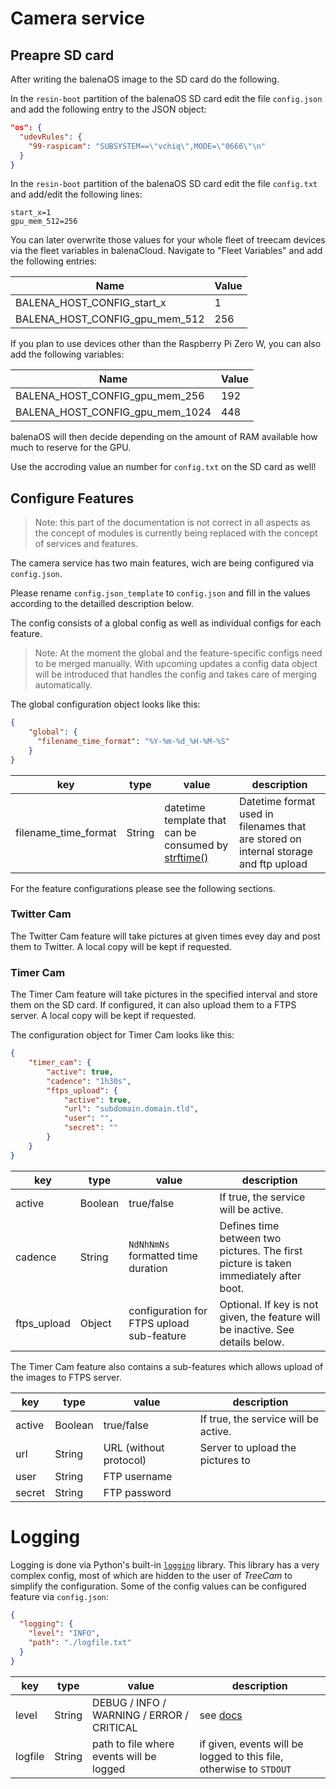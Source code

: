 # Camera service

## Preapre SD card

After writing the balenaOS image to the SD card do the following.

In the `resin-boot` partition of the balenaOS SD card edit the file `config.json` and add the following entry to the JSON object:

```json
"os": {
  "udevRules": {
    "99-raspicam": "SUBSYSTEM==\"vchiq\",MODE=\"0666\"\n"
  }
}
```

In the `resin-boot` partition of the balenaOS SD card edit the file `config.txt` and add/edit the following lines:

```
start_x=1
gpu_mem_512=256
```

You can later overwrite those values for your whole fleet of treecam devices via the fleet variables in balenaCloud. Navigate to "Fleet Variables" and add the following entries:

| Name | Value |
| - | - |
| BALENA_HOST_CONFIG_start_x | 1 |
| BALENA_HOST_CONFIG_gpu_mem_512 | 256 |

If you plan to use devices other than the Raspberry Pi Zero W, you can also add the following variables:

| Name | Value |
| - | - |
| BALENA_HOST_CONFIG_gpu_mem_256 | 192 |
| BALENA_HOST_CONFIG_gpu_mem_1024 | 448 |

balenaOS will then decide depending on the amount of RAM available how much to reserve for the GPU.

Use the accroding value an number for `config.txt` on the SD card as well!

## Configure Features

> Note: this part of the documentation is not correct in all aspects as the concept of modules is currently being replaced with the concept of services and features.

The camera service has two main features, wich are being configured via `config.json`.

Please rename `config.json_template` to `config.json` and fill in the values according to the detailled description below.

The config consists of a global config as well as individual configs for each feature.

> Note: At the moment the global and the feature-specific configs need to be merged manually. With upcoming updates a config data object will be introduced that handles the config and takes care of merging automatically.

The global configuration object looks like this:

```json
{
    "global": {
      "filename_time_format": "%Y-%m-%d_%H-%M-%S"
    }
}
```

| key | type | value | description |
| - | - | - | - |
| filename_time_format | String | datetime template that can be consumed by [strftime()](https://docs.python.org/3/library/datetime.html#strftime-strptime-behavior) | Datetime format used in filenames that are stored on internal storage and ftp upload |

For the feature configurations please see the following sections.

### Twitter Cam

The Twitter Cam feature will take pictures at given times evey day and post them to Twitter. A local copy will be kept if requested.

### Timer Cam

The Timer Cam feature will take pictures in the specified interval and store them on the SD card. If configured, it can also upload them to a FTPS server. A local copy will be kept if requested.

The configuration object for Timer Cam looks like this:

```json
{
    "timer_cam": {
        "active": true,
        "cadence": "1h30s",
        "ftps_upload": {
            "active": true,
            "url": "subdomain.domain.tld",
            "user": "",
            "secret": ""
        }
    }
}
```

| key | type | value | description |
| - | - | - | - |
| active | Boolean | true/false | If true, the service will be active. |
| cadence | String | `NdNhNmNs` formatted time duration | Defines time between two pictures. The first picture is taken immediately after boot. |
| ftps_upload | Object | configuration for FTPS upload sub-feature | Optional. If key is not given, the feature will be inactive. See details below. |

The Timer Cam feature also contains a sub-features which allows upload of the images to FTPS server.

| key | type | value | description |
| - | - | - | - |
| active | Boolean | true/false | If true, the service will be active. |
| url | String | URL (without protocol) | Server to upload the pictures to |
| user | String | FTP username | |
| secret | String | FTP password | |

# Logging

Logging is done via Python's built-in [`logging`](https://docs.python.org/3/library/logging.html) library. This library has a very complex config, most of which are hidden to the user of _TreeCam_ to simplify the configuration. Some of the config values can be configured feature via `config.json`:

```json
{
  "logging": {
    "level": "INFO",
    "path": "./logfile.txt"
  }
}
```

| key | type | value | description |
| - | - | - | - |
| level | String | DEBUG / INFO / WARNING / ERROR / CRITICAL | see [docs](https://docs.python.org/3/howto/logging.html) |
| logfile | String | path to file where events will be logged | if given, events will be logged to this file, otherwise to `STDOUT` |